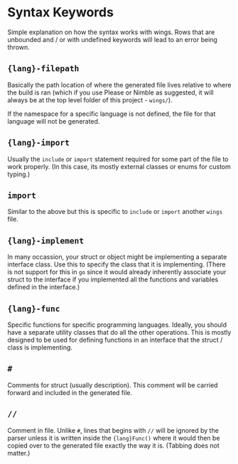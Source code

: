 # Syntax Keywords

Simple explanation on how the syntax works with wings. Rows that are unbounded and / or with undefined keywords will lead to an error being thrown.

## `{lang}-filepath`

Basically the path location of where the generated file lives relative to where the build is ran (which if you use Please or Nimble as suggested, it will always be at the top level folder of this project - `wings/`).

If the namespace for a specific language is not defined, the file for that language will not be generated.

## `{lang}-import`

Usually the `include` or `import` statement required for some part of the file to work properly. (In this case, its mostly external classes or enums for custom typing.)

## `import`

Similar to the above but this is specific to `include` or `import` another `wings` file.

## `{lang}-implement`

In many occassion, your struct or object might be implementing a separate interface class. Use this to specify the class that it is implementing. (There is not support for this in `go` since it would already inherently associate your struct to the interface if you implemented all the functions and variables defined in the interface.)

## `{lang}-func`

Specific functions for specific programming languages. Ideally, you should have a separate utility classes that do all the other operations. This is mostly designed to be used for defining functions in an interface that the struct / class is implementing.

## `#`

Comments for struct (usually description). This comment will be carried forward and included in the generated file.

## `//`

Comment in file. Unlike `#`, lines that begins with `//` will be ignored by the parser unless it is written inside the `{lang}Func()` where it would then be copied over to the generated file exactly the way it is. (Tabbing does not matter.)
